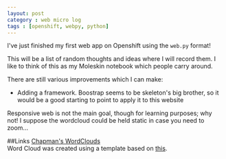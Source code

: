 ```yaml
---
layout: post
category : web micro log
tags : [openshift, webpy, python]
---
```



I've just finished my first web app on Openshift using the `web.py` format!

This will be a list of random thoughts and ideas where I will record them. I like to think of this as my Moleskin notebook which people carry around.

There are still various improvements which I can make:  

*	Adding a framework. Boostrap seems to be skeleton's big brother, so it would be a good starting to point to apply it to this website

Responsive web is not the main goal, though for learning purposes; why not! I suppose the wordcloud could be held static in case you need to zoom...

##Links
[Chapman's WordClouds](http://wordcloud-chapmansiu.rhcloud.com/)  
Word Cloud was created using a template based on [this](http://www.jasondavies.com/wordcloud).
